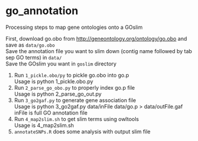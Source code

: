# go_annotation

Processing steps to map gene ontologies onto a GOslim

First, download go.obo from http://geneontology.org/ontology/go.obo and save as `data/go.obo`  
Save the annotation file you want to slim down (contig name followed by tab sep GO terms) in `data/`  
Save the GOslim you want in `goslim` directory

1. Run `1_pickle.obo/py` to pickle go.obo into go.p  
Usage is python 1_pickle.obo.py
2. Run `2_parse_go_obo.py` to properly index go.p file  
Usage is python 2_parse_go_out.py
3. Run `3_go2gaf.py` to generate gene association file  
Usage is python 3_go2gaf.py data/inFile data/go.p > data/outFile.gaf  
inFile is full GO annotation file
4. Run `4_map2slim.sh` to get slim terms using owltools  
Usage is 4_map2slim.sh
5. `annotateSNPs.R` does some analysis with output slim file